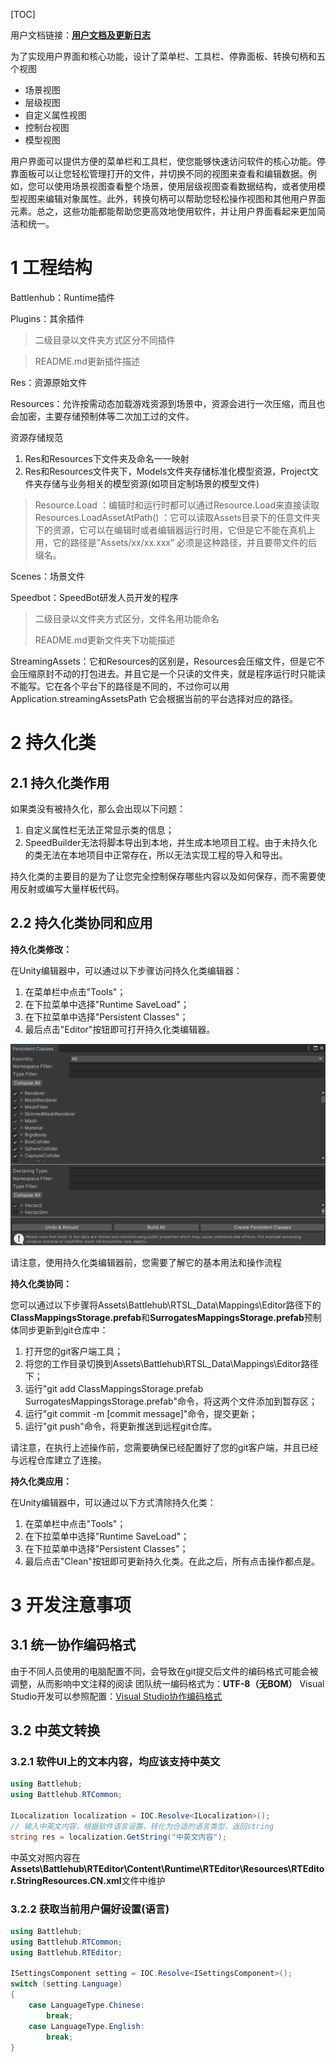 [TOC]

用户文档链接：**[用户文档及更新日志](https://dt.speedbot.net/web/#/37/473 "用户文档及更新日志")**

为了实现用户界面和核心功能，设计了菜单栏、工具栏、停靠面板、转换句柄和五个视图

- 场景视图
- 层级视图
- 自定义属性视图
- 控制台视图
- 模型视图

用户界面可以提供方便的菜单栏和工具栏，使您能够快速访问软件的核心功能。停靠面板可以让您轻松管理打开的文件，并切换不同的视图来查看和编辑数据。例如，您可以使用场景视图查看整个场景，使用层级视图查看数据结构，或者使用模型视图来编辑对象属性。此外，转换句柄可以帮助您轻松操作视图和其他用户界面元素。总之，这些功能都能帮助您更高效地使用软件，并让用户界面看起来更加简洁和统一。

# 1 工程结构

Battlenhub：Runtime插件

Plugins：其余插件

> 二级目录以文件夹方式区分不同插件

> README.md更新插件描述

Res：资源原始文件

Resources：允许按需动态加载游戏资源到场景中，资源会进行一次压缩，而且也会加密，主要存储预制体等二次加工过的文件。

资源存储规范

1. Res和Resources下文件夹及命名一一映射
2. Res和Resources文件夹下，Models文件夹存储标准化模型资源，Project文件夹存储与业务相关的模型资源(如项目定制场景的模型文件)

> Resource.Load ：编辑时和运行时都可以通过Resource.Load来直接读取
> Resources.LoadAssetAtPath() ：它可以读取Assets目录下的任意文件夹下的资源，它可以在编辑时或者编辑器运行时用，它但是它不能在真机上用，它的路径是”Assets/xx/xx.xxx” 必须是这种路径，并且要带文件的后缀名。

Scenes：场景文件

Speedbot：SpeedBot研发人员开发的程序

> 二级目录以文件夹方式区分，文件名用功能命名
>
> README.md更新文件夹下功能描述

StreamingAssets：它和Resources的区别是，Resources会压缩文件，但是它不会压缩原封不动的打包进去。并且它是一个只读的文件夹，就是程序运行时只能读不能写。它在各个平台下的路径是不同的，不过你可以用Application.streamingAssetsPath 它会根据当前的平台选择对应的路径。




# 2 持久化类

## 2.1 持久化类作用

如果类没有被持久化，那么会出现以下问题：

1. 自定义属性栏无法正常显示类的信息；
2. SpeedBuilder无法将脚本导出到本地，并生成本地项目工程。由于未持久化的类无法在本地项目中正常存在，所以无法实现工程的导入和导出。

持久化类的主要目的是为了让您完全控制保存哪些内容以及如何保存，而不需要使用反射或编写大量样板代码。

## 2.2 持久化类协同和应用

**持久化类修改：**

在Unity编辑器中，可以通过以下步骤访问持久化类编辑器：

1. 在菜单栏中点击"Tools"；
2. 在下拉菜单中选择"Runtime SaveLoad"；
3. 在下拉菜单中选择"Persistent Classes"；
4. 最后点击"Editor"按钮即可打开持久化类编辑器。



![](./imgs/101.jpg)

请注意，使用持久化类编辑器前，您需要了解它的基本用法和操作流程

**持久化类协同：**

您可以通过以下步骤将Assets\Battlehub\RTSL_Data\Mappings\Editor路径下的**ClassMappingsStorage.prefab**和**SurrogatesMappingsStorage.prefab**预制体同步更新到git仓库中：

1. 打开您的git客户端工具；
2. 将您的工作目录切换到Assets\Battlehub\RTSL_Data\Mappings\Editor路径下；
3. 运行"git add ClassMappingsStorage.prefab SurrogatesMappingsStorage.prefab"命令，将这两个文件添加到暂存区；
4. 运行"git commit -m [commit message]"命令，提交更新；
5. 运行"git push"命令，将更新推送到远程git仓库。

请注意，在执行上述操作前，您需要确保已经配置好了您的git客户端，并且已经与远程仓库建立了连接。

**持久化类应用：**

在Unity编辑器中，可以通过以下方式清除持久化类：

1. 在菜单栏中点击"Tools"；
2. 在下拉菜单中选择"Runtime SaveLoad"；
3. 在下拉菜单中选择"Persistent Classes"；
4. 最后点击"Clean"按钮即可更新持久化类。在此之后，所有点击操作都点是。

# 3 开发注意事项

## 3.1 统一协作编码格式

由于不同人员使用的电脑配置不同，会导致在git提交后文件的编码格式可能会被调整，从而影响中文注释的阅读
团队统一编码格式为：**UTF-8（无BOM）**
Visual Studio开发可以参照配置：[Visual Studio协作编码格式](https://dt.speedbot.net/web/#/5/475 "Visual Studio协作编码格式")

## 3.2 中英文转换

### 3.2.1 软件UI上的文本内容，均应该支持中英文

```csharp
using Battlehub;
using Battlehub.RTCommon;

ILocalization localization = IOC.Resolve<ILocalization>();
// 输入中英文内容，根据软件语言设置，转化为合适的语言类型，返回string
string res = localization.GetString("中英文内容");
```

中英文对照内容在**Assets\Battlehub\RTEditor\Content\Runtime\RTEditor\Resources\RTEditor.StringResources.CN.xml**文件中维护

### 3.2.2 获取当前用户偏好设置(语言)

```csharp
using Battlehub;
using Battlehub.RTCommon;
using Battlehub.RTEditor;

ISettingsComponent setting = IOC.Resolve<ISettingsComponent>();
switch (setting.Language)
{
    case LanguageType.Chinese:
        break;
    case LanguageType.English:
        break;
}
```
